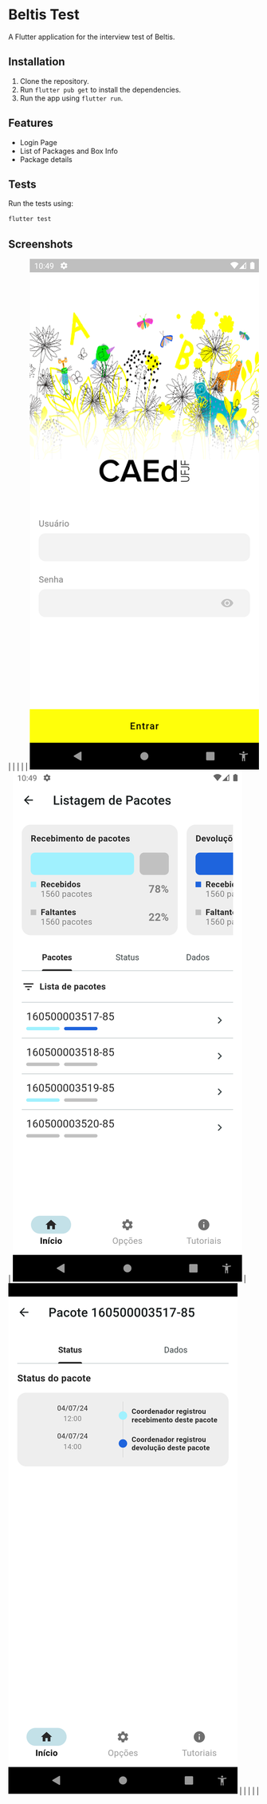 # Beltis Test

A Flutter application for the interview test of Beltis.

## Installation

1. Clone the repository.
2. Run `flutter pub get` to install the dependencies.
3. Run the app using `flutter run`.

## Features

- Login Page
- List of Packages and Box Info
- Package details

## Tests

Run the tests using:
```sh
flutter test
```

## Screenshots

|   |   |   |
| ![Login](/1-login.png?raw=true "Login") | ![Package List](/2-package_list.png?raw=true "Package List") | ![Package Details](/3-package_details.png?raw=true "Package Details") |
|   |   |   |

